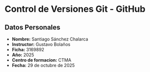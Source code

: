 # Control de Versiones Git - GitHub

## Datos Personales

- **Nombre:** Santiago Sánchez Chalarca
- **Instructor:** Gustavo Bolaños
- **Ficha:** 3169892
- **Año:** 2025
- **Centro de formacion:** CTMA
- **Fecha:** 29 de octubre de 2025
